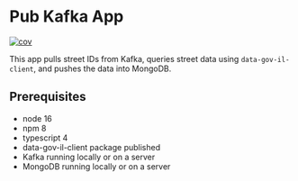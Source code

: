 # Pub Kafka App

[![cov](https://we-cli.github.io/jayin/badges/coverage.svg)](https://github.com/we-cli/jayin/actions)

This app pulls street IDs from Kafka, queries street data using `data-gov-il-client`, and pushes the data into MongoDB.

## Prerequisites
- node 16
- npm 8
- typescript 4
- data-gov-il-client package published
- Kafka running locally or on a server
- MongoDB running locally or on a server